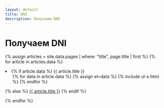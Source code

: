 ```yaml
---
layout: default
title: DNI
description: Получаем DNI
---
```

# Получаем DNI

{% assign articles = site.data.pages | where: "title", page.title | first %}
<ul-x>
  {% for article in articles.data %}
    <li>
    {% if article.data %}
      {{ article.title }}
    	<ul>
        {% for data in article.data %}
			{% assign el=data %}
    		{% include ul-x.html %}
        {% endfor %}
        </ul>
	{% else %}
      <a href="{{ article.link | relative_url }}">{{ article.title }}</a>
	{% endif %}

  </li>
  {% endfor %}
</ul-x>
